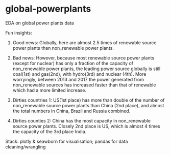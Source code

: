 # global-powerplants
EDA on global power plants data

Fun insights:

1. Good news: Globally, here are almost 2.5 times of renewable source power plants than non_renewable power plants.

2. Bad news: However, because most renewable source power plants (except for nuclear) has only a fraction of the capacity of non_renewable power plants, the leading power source globally is still coal(1st) and gas(2nd), with hydro(3rd) and nuclear (4th). More worryingly, between 2013 and 2017 the power generated from non_renewable sources has increased faster than that of renewable which had a more limited increase.

3. Dirties countries 1: US(1st place) has more than double of the number of non_renewable source power plants than China (2nd place), and almost the total numbers in China, Brazil and Russia combined.

4. Dirties counties 2: China has the most capacity in non_renewable source power plants. Closely 2nd place is US, which is almost 4 times the capacity of the 3rd place India.

Stack: plotly & seawborn for visualisation; pandas for data cleaning/wrangling
